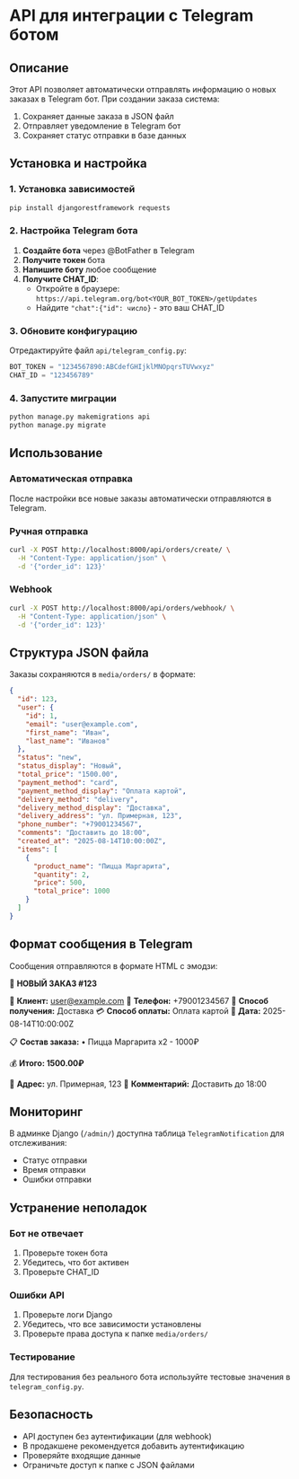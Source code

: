 # API для интеграции с Telegram ботом

## Описание

Этот API позволяет автоматически отправлять информацию о новых заказах в Telegram бот. При создании заказа система:

1. Сохраняет данные заказа в JSON файл
2. Отправляет уведомление в Telegram бот
3. Сохраняет статус отправки в базе данных

## Установка и настройка

### 1. Установка зависимостей

```bash
pip install djangorestframework requests
```

### 2. Настройка Telegram бота

1. **Создайте бота** через @BotFather в Telegram
2. **Получите токен** бота
3. **Напишите боту** любое сообщение
4. **Получите CHAT_ID**:
   - Откройте в браузере: `https://api.telegram.org/bot<YOUR_BOT_TOKEN>/getUpdates`
   - Найдите `"chat":{"id": число}` - это ваш CHAT_ID

### 3. Обновите конфигурацию

Отредактируйте файл `api/telegram_config.py`:

```python
BOT_TOKEN = "1234567890:ABCdefGHIjklMNOpqrsTUVwxyz"
CHAT_ID = "123456789"
```

### 4. Запустите миграции

```bash
python manage.py makemigrations api
python manage.py migrate
```

## Использование

### Автоматическая отправка

После настройки все новые заказы автоматически отправляются в Telegram.

### Ручная отправка

```bash
curl -X POST http://localhost:8000/api/orders/create/ \
  -H "Content-Type: application/json" \
  -d '{"order_id": 123}'
```

### Webhook

```bash
curl -X POST http://localhost:8000/api/orders/webhook/ \
  -H "Content-Type: application/json" \
  -d '{"order_id": 123}'
```

## Структура JSON файла

Заказы сохраняются в `media/orders/` в формате:

```json
{
  "id": 123,
  "user": {
    "id": 1,
    "email": "user@example.com",
    "first_name": "Иван",
    "last_name": "Иванов"
  },
  "status": "new",
  "status_display": "Новый",
  "total_price": "1500.00",
  "payment_method": "card",
  "payment_method_display": "Оплата картой",
  "delivery_method": "delivery",
  "delivery_method_display": "Доставка",
  "delivery_address": "ул. Примерная, 123",
  "phone_number": "+79001234567",
  "comments": "Доставить до 18:00",
  "created_at": "2025-08-14T10:00:00Z",
  "items": [
    {
      "product_name": "Пицца Маргарита",
      "quantity": 2,
      "price": 500,
      "total_price": 1000
    }
  ]
}
```

## Формат сообщения в Telegram

Сообщения отправляются в формате HTML с эмодзи:

🛒 **НОВЫЙ ЗАКАЗ #123**

👤 **Клиент:** user@example.com
📱 **Телефон:** +79001234567
📍 **Способ получения:** Доставка
💳 **Способ оплаты:** Оплата картой
📅 **Дата:** 2025-08-14T10:00:00Z

📋 **Состав заказа:**
• Пицца Маргарита x2 - 1000₽

💰 **Итого: 1500.00₽**

📍 **Адрес:** ул. Примерная, 123
💬 **Комментарий:** Доставить до 18:00

## Мониторинг

В админке Django (`/admin/`) доступна таблица `TelegramNotification` для отслеживания:

- Статус отправки
- Время отправки
- Ошибки отправки

## Устранение неполадок

### Бот не отвечает
1. Проверьте токен бота
2. Убедитесь, что бот активен
3. Проверьте CHAT_ID

### Ошибки API
1. Проверьте логи Django
2. Убедитесь, что все зависимости установлены
3. Проверьте права доступа к папке `media/orders/`

### Тестирование
Для тестирования без реального бота используйте тестовые значения в `telegram_config.py`.

## Безопасность

- API доступен без аутентификации (для webhook)
- В продакшене рекомендуется добавить аутентификацию
- Проверяйте входящие данные
- Ограничьте доступ к папке с JSON файлами
